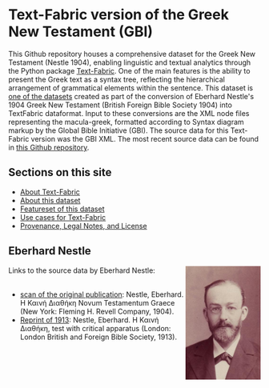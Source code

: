 # Text-Fabric version of the Greek New Testament (GBI)

This Github repository houses a comprehensive dataset for the Greek New Testament (Nestle 1904), enabling  linguistic and textual analytics through the Python package [Text-Fabric](tf.md). One of the main features is the ability to present the Greek text as a syntax tree, reflecting the hierarchical arrangement of grammatical elements within the sentence. This dataset is [one of the datasets](about.md) created as part of the conversion of Eberhard Nestle's 1904 Greek New Testament (British Foreign Bible Society 1904) into TextFabric dataformat. Input to these conversions are the XML node files representing the macula-greek, formatted according to Syntax diagram markup by the Global Bible Initiative (GBI). The source data for this Text-Fabric version was the GBI XML. The most recent source data can be found in [this Github repository](https://github.com/Clear-Bible/macula-greek/tree/main/Nestle1904/nodes).

## Sections on this site

* [About Text-Fabric](tf.md)
* [About this dataset](about.md)
* [Featureset of this dataset](features/home.md)
* [Use cases for Text-Fabric](usage.md)
* [Provenance, Legal Notes, and License](legal.md)

## Eberhard Nestle 

<div style="clear: right;">
    <img src="assets/images/Eberhard_Nestle.jpg" width="150" style="float: right;" alt="Eberhard Nestle (photo: Public Domain)">
</div>
<div>
    Links to the source data by Eberhard Nestle:<br><br>    
<ul><li><a href="https://archive.org/details/the-greek-new-testament-nestle-1904-us-edition/mode/2up">scan of the original publication</a>: Nestle, Eberhard. Η Καινή Διαθήκη Novum Testamentum Graece (New York: Fleming H. Revell Company, 1904).
</li><li><a href="https://archive.org/details/hkainediathekete00lond">Reprint of 1913</a>: Nestle, Eberhard. Η Καινή Διαθήκη, test with critical apparatus (London: London British and Foreign Bible Society, 1913).</li></ul>
</div>
